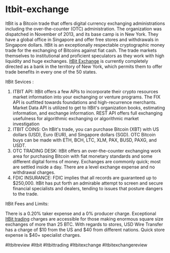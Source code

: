 # Itbit-exchange
ItBit is a Bitcoin trade that offers digital currency exchanging administrations including the over-the-counter (OTC) administration. The organization was dispatched in November of 2013, and its base camp is in New York. They have a global office in Singapore and offer free stores and withdrawals in Singapore dollars. 
ItBit is an exceptionally respectable cryptographic money trade for the exchanging of Bitcoins against fiat cash. The trade markets themselves to institutional and proficient speculators as they work with high liquidity and huge exchanges. 
<a href="https://coinpedia.org/exchange/itbit/">ItBit Exchange</A> is currently completely directed as a bank in the territory of New York, which permits them to offer trade benefits in every one of the 50 states. 

ItBit Sevices :

1. ITBIT API: ItBit offers a few APIs to incorporate their crypto resources market information into your exchanging or venture programs. The FIX API is outfitted towards foundations and high-recurrence merchants. Market Data API is utilized to get to ItBit's organization books, estimating information, and exchange information. REST API offers full exchanging usefulness for algorithmic exchanging or algorithmic market investigation 
2. ITBIT COINS: On ItBit's trade, you can purchase Bitcoin (XBT) with US dollars (USD), Euro (EUR), and Singapore dollars (SGD). OTC Bitcoin buys can be made with ETH, BCH, LTC, XLM, PAX, BUSD, PAXG, and USDT. 
3. OTC TRADING DESK: ItBit offers an over-the-counter exchanging work area for purchasing Bitcoin with fiat monetary standards and some different digital forms of money. Exchanges are commonly quick; most are settled inside a day. There are a level exchange expense and no withdrawal charges. 
4. FDIC INSURANCE: FDIC implies that all records are guaranteed up to $250,000. ItBit has put forth an admirable attempt to screen and secure financial specialists and dealers, tending to issues that posture dangers to the trade. 

ItBit Fees and Limits:

There is a 0.20% taker expense and a 0% producer charge. Exceptional <a href="https://coinpedia.org/exchange/itbit/">ItBit trading</A> charges are accessible for those making enormous square size exchanges of more than 25 BTC. With regards to stores, USD Wire Transfer has a charge of $10 from the US and $40 from different nations. Quick store expense is $40+ specialist charges. 




 #Itbitreview #Itbit #Itbittrading #Itbitexchange #Itbitexchangereview
